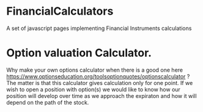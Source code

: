 # FinancialCalculators
A set of javascript pages implementing Financial Instruments calculations
# Option valuation Calculator.
Why make your own options calculator when there is a good one here https://www.optionseducation.org/toolsoptionquotes/optionscalculator ?
The matter is that this calculator gives calculation only for one point. If we wish to open a position with option(s) we would like to know how our position will develop over time as we approach the expiraton and how it will depend on the path of the stock.
